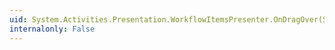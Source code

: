 ```yaml
---
uid: System.Activities.Presentation.WorkflowItemsPresenter.OnDragOver(System.Windows.DragEventArgs)
internalonly: False
---
```

